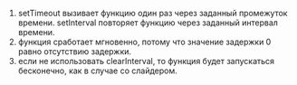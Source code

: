 1) setTimeout вызивает функцию один раз через заданный промежуток времени.
setInterval повторяет функцию через заданный интервал времени.
2) функция сработает мгновенно, потому что значение задержки 0 равно отсутствию задержки.
3) если не использовать clearInterval, то функция будет запускаться бесконечно, как в случае со слайдером. 